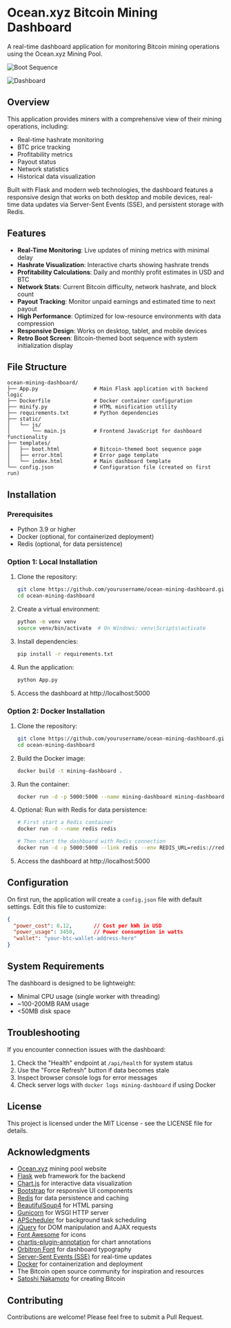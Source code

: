 # Ocean.xyz Bitcoin Mining Dashboard

A real-time dashboard application for monitoring Bitcoin mining operations using the Ocean.xyz Mining Pool.

![Boot Sequence](https://github.com/user-attachments/assets/2a133667-ad23-4aed-8152-d76a6986e68f)

![Dashboard](https://github.com/user-attachments/assets/72c8b03e-9a2a-4025-be2a-9819ac151fc9)


## Overview

This application provides miners with a comprehensive view of their mining operations, including:

- Real-time hashrate monitoring
- BTC price tracking
- Profitability metrics
- Payout status
- Network statistics
- Historical data visualization

Built with Flask and modern web technologies, the dashboard features a responsive design that works on both desktop and mobile devices, real-time data updates via Server-Sent Events (SSE), and persistent storage with Redis.

## Features

- **Real-Time Monitoring**: Live updates of mining metrics with minimal delay
- **Hashrate Visualization**: Interactive charts showing hashrate trends
- **Profitability Calculations**: Daily and monthly profit estimates in USD and BTC
- **Network Stats**: Current Bitcoin difficulty, network hashrate, and block count
- **Payout Tracking**: Monitor unpaid earnings and estimated time to next payout
- **High Performance**: Optimized for low-resource environments with data compression
- **Responsive Design**: Works on desktop, tablet, and mobile devices
- **Retro Boot Screen**: Bitcoin-themed boot sequence with system initialization display

## File Structure

```
ocean-mining-dashboard/
├── App.py                  # Main Flask application with backend logic
├── Dockerfile              # Docker container configuration
├── minify.py               # HTML minification utility
├── requirements.txt        # Python dependencies
├── static/
│   └── js/
│       └── main.js         # Frontend JavaScript for dashboard functionality
├── templates/
│   ├── boot.html           # Bitcoin-themed boot sequence page
│   ├── error.html          # Error page template
│   └── index.html          # Main dashboard template
└── config.json             # Configuration file (created on first run)
```

## Installation

### Prerequisites

- Python 3.9 or higher
- Docker (optional, for containerized deployment)
- Redis (optional, for data persistence)

### Option 1: Local Installation

1. Clone the repository:
   ```bash
   git clone https://github.com/yourusername/ocean-mining-dashboard.git
   cd ocean-mining-dashboard
   ```

2. Create a virtual environment:
   ```bash
   python -m venv venv
   source venv/bin/activate  # On Windows: venv\Scripts\activate
   ```

3. Install dependencies:
   ```bash
   pip install -r requirements.txt
   ```

4. Run the application:
   ```bash
   python App.py
   ```

5. Access the dashboard at http://localhost:5000

### Option 2: Docker Installation

1. Clone the repository:
   ```bash
   git clone https://github.com/yourusername/ocean-mining-dashboard.git
   cd ocean-mining-dashboard
   ```

2. Build the Docker image:
   ```bash
   docker build -t mining-dashboard .
   ```

3. Run the container:
   ```bash
   docker run -d -p 5000:5000 --name mining-dashboard mining-dashboard
   ```

4. Optional: Run with Redis for data persistence:
   ```bash
   # First start a Redis container
   docker run -d --name redis redis
   
   # Then start the dashboard with Redis connection
   docker run -d -p 5000:5000 --link redis --env REDIS_URL=redis://redis:6379 mining-dashboard
   ```

5. Access the dashboard at http://localhost:5000

## Configuration

On first run, the application will create a `config.json` file with default settings. Edit this file to customize:

```json
{
  "power_cost": 0.12,       // Cost per kWh in USD
  "power_usage": 3450,      // Power consumption in watts
  "wallet": "your-btc-wallet-address-here"
}
```

## System Requirements

The dashboard is designed to be lightweight:
- Minimal CPU usage (single worker with threading)
- ~100-200MB RAM usage
- <50MB disk space

## Troubleshooting

If you encounter connection issues with the dashboard:

1. Check the "Health" endpoint at `/api/health` for system status
2. Use the "Force Refresh" button if data becomes stale
3. Inspect browser console logs for error messages
4. Check server logs with `docker logs mining-dashboard` if using Docker

## License

This project is licensed under the MIT License - see the LICENSE file for details.

## Acknowledgments

- [Ocean.xyz](https://ocean.xyz) mining pool website
- [Flask](https://flask.palletsprojects.com/) web framework for the backend
- [Chart.js](https://www.chartjs.org/) for interactive data visualization
- [Bootstrap](https://getbootstrap.com/) for responsive UI components
- [Redis](https://redis.io/) for data persistence and caching
- [BeautifulSoup4](https://www.crummy.com/software/BeautifulSoup/) for HTML parsing
- [Gunicorn](https://gunicorn.org/) for WSGI HTTP server
- [APScheduler](https://apscheduler.readthedocs.io/) for background task scheduling
- [jQuery](https://jquery.com/) for DOM manipulation and AJAX requests
- [Font Awesome](https://fontawesome.com/) for icons
- [chartjs-plugin-annotation](https://github.com/chartjs/chartjs-plugin-annotation) for chart annotations
- [Orbitron Font](https://fonts.google.com/specimen/Orbitron) for dashboard typography
- [Server-Sent Events (SSE)](https://developer.mozilla.org/en-US/docs/Web/API/Server-sent_events) for real-time updates
- [Docker](https://www.docker.com/) for containerization and deployment
- The Bitcoin open source community for inspiration and resources
- [Satoshi Nakamoto](https://en.wikipedia.org/wiki/Satoshi_Nakamoto) for creating Bitcoin

## Contributing

Contributions are welcome! Please feel free to submit a Pull Request.
